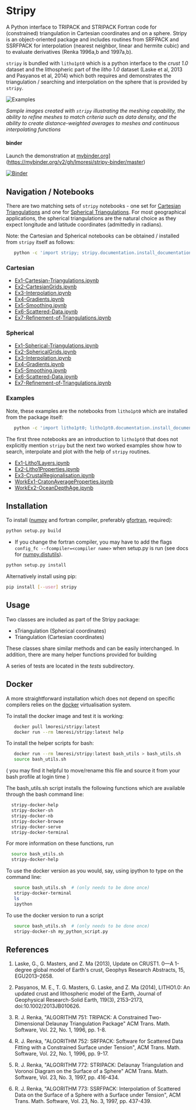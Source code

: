 # Stripy

A Python interface to TRIPACK and STRIPACK Fortran code for (constrained) triangulation in Cartesian coordinates and on a sphere. Stripy is an object-oriented package and includes routines from SRFPACK and SSRFPACK for interpolation (nearest neighbor, linear and hermite cubic) and to evaluate derivatives (Renka 1996a,b and 1997a,b).

`stripy` is bundled with `litho1pt0` which is a python interface to the _crust 1.0_ dataset and the lithospheric part of the _litho 1.0_ dataset (Laske et al, 2013 and Pasyanos et al, 2014) which both requires and demonstrates the triangulation / searching and interpolation on the sphere that is provided by `stripy`.


![Examples](https://github.com/University-of-Melbourne-Geodynamics/stripy/blob/master/Notebooks/Images/Examples.png?raw=true)


_Sample images created with `stripy` illustrating the meshing capability, the ability to refine meshes to match criteria such as data density, and the ability to create distance-weighted averages to meshes and continuous interpolating functions_

#### binder

Launch the demonstration at [mybinder.org](https://mybinder.org/badge.svg)](https://mybinder.org/v2/gh/lmoresi/stripy-binder/master)

[![Binder](https://mybinder.org/badge.svg)](https://mybinder.org/v2/gh/lmoresi/stripy-binder/master)


## Navigation / Notebooks


There are two matching sets of `stripy` notebooks - one set for [Cartesian Triangulations](#Cartesian) and one for [Spherical Triangulations](#Spherical). For most geographical applications, the spherical triangulations are the natural choice as they expect longitude and latitude coordinates (admittedly in radians).

Note: the Cartesian and Spherical notebooks can be obtained / installed from `stripy` itself as follows:

```bash
   python -c 'import stripy; stripy.documentation.install_documentation(path="Notebooks")'   
```

### Cartesian

  - [Ex1-Cartesian-Triangulations.ipynb](CartesianTriangulations/Ex1-Cartesian-Triangulations.ipynb)
  - [Ex2-CartesianGrids.ipynb](CartesianTriangulations/Ex2-CartesianGrids.ipynb)
  - [Ex3-Interpolation.ipynb](CartesianTriangulations/Ex3-Interpolation.ipynb)
  - [Ex4-Gradients.ipynb](CartesianTriangulations/Ex4-Gradients.ipynb)
  - [Ex5-Smoothing.ipynb](CartesianTriangulations/Ex5-Smoothing.ipynb)
  - [Ex6-Scattered-Data.ipynb](CartesianTriangulations/Ex6-Scattered-Data.ipynb)
  - [Ex7-Refinement-of-Triangulations.ipynb](CartesianTriangulations/Ex7-Refinement-of-Triangulations.ipynb)

### Spherical

  - [Ex1-Spherical-Triangulations.ipynb](SphericalTriangulations/Ex1-Spherical-Triangulations.ipynb)
  - [Ex2-SphericalGrids.ipynb](SphericalTriangulations/Ex2-SphericalGrids.ipynb)
  - [Ex3-Interpolation.ipynb](SphericalTriangulations/Ex3-Interpolation.ipynb)
  - [Ex4-Gradients.ipynb](SphericalTriangulations/Ex4-Gradients.ipynb)
  - [Ex5-Smoothing.ipynb](SphericalTriangulations/Ex5-Smoothing.ipynb)
  - [Ex6-Scattered-Data.ipynb](SphericalTriangulations/Ex6-Scattered-Data.ipynb)
  - [Ex7-Refinement-of-Triangulations.ipynb](SphericalTriangulations/Ex7-Refinement-of-Triangulations.ipynb)


### Examples

Note, these examples are the notebooks from `litho1pt0` which are installed from the
package itself:

```bash
   python -c 'import litho1pt0; litho1pt0.documentation.install_documentation(path="Notebooks")'
```

The first three notebooks are an introduction to `litho1pt0` that does not explicitly mention `stripy` but
the next two worked examples show how to search, interpolate and plot with the help of `stripy` routines.

  - [Ex1-Litho1Layers.ipynb](litho1pt0/Ex1-Litho1Layers.ipynb)
  - [Ex2-Litho1Properties.ipynb](litho1pt0/Ex2-Litho1Properties.ipynb)
  - [Ex3-CrustalRegionalisation.ipynb](litho1pt0/Ex3-CrustalRegionalisation.ipynb)
  - [WorkEx1-CratonAverageProperties.ipynb](litho1pt0/WorkEx1-CratonAverageProperties.ipynb)
  - [WorkEx2-OceanDepthAge.ipynb](litho1pt0/WorkEx2-OceanDepthAge.ipynb)




## Installation

To install ([numpy](http://numpy.org) and fortran compiler, preferably
[gfortran](https://gcc.gnu.org/wiki/GFortran), required):

```bash
python setup.py build
```
   - If you change the fortran compiler, you may have to add the
flags `config_fc --fcompiler=<compiler name>` when setup.py is run
(see docs for [numpy.distutils](http://docs.scipy.org/doc/numpy-dev/f2py/distutils.html)).
```bash
python setup.py install
```

Alternatively install using pip:

```bash
pip install [--user] stripy
```

## Usage

Two classes are included as part of the Stripy package:

- sTriangulation (Spherical coordinates)
- Triangulation (Cartesian coordinates)

These classes share similar methods and can be easily interchanged.
In addition, there are many helper functions provided for building

A series of tests are located in the *tests* subdirectory.


## Docker

A more straightforward installation which does not depend on specific compilers relies on the [docker](http://www.docker.com) virtualisation system.

To install the docker image and test it is working:

```bash
   docker pull lmoresi/stripy:latest
   docker run --rm lmoresi/stripy:latest help
```

To install the helper scripts for bash:

```bash
   docker run --rm lmoresi/stripy:latest bash_utils > bash_utils.sh
   source bash_utils.sh
```

( you may find it helpful to move/rename this file and source it from
  your bash profile at login time )

The bash_utils.sh script installs the following functions which are
available through the bash command line:

```bash
  stripy-docker-help
  stripy-docker-sh
  stripy-docker-nb
  stripy-docker-browse
  stripy-docker-serve
  stripy-docker-terminal
```

For more information on these functions, run

```bash
  source bash_utils.sh
  stripy-docker-help
```

To use the docker version as you would, say, using ipython to type on the command line:

```bash
   source bash_utils.sh  # (only needs to be done once)
   stripy-docker-terminal
   ls
   ipython
```

To use the docker version to run a script

```bash
   source bash_utils.sh  # (only needs to be done once)
   stripy-docker-sh my_python_script.py
```



## References

   1. Laske, G., G. Masters, and Z. Ma (2013), Update on CRUST1. 0—A 1-degree global model of Earth's crust, Geophys Research Abstracts, 15, EGU2013–2658.

   1. Pasyanos, M. E., T. G. Masters, G. Laske, and Z. Ma (2014), LITHO1.0: An updated crust and lithospheric model of the Earth, Journal of Geophysical Research-Solid Earth, 119(3), 2153–2173, doi:10.1002/2013JB010626.

   1. R. J. Renka, "ALGORITHM 751: TRIPACK: A Constrained Two- Dimensional Delaunay Triangulation Package" ACM Trans. Math. Software, Vol. 22, No. 1, 1996, pp. 1-8.

   1. R. J. Renka, "ALGORITHM 752: SRFPACK: Software for Scattered Data Fitting with a Constrained Surface under Tension", ACM Trans. Math. Software, Vol. 22, No. 1, 1996, pp. 9-17.

   1. R. J. Renka, "ALGORITHM 772: STRIPACK: Delaunay Triangulation and Voronoi Diagram on the Surface of a Sphere" ACM Trans. Math. Software, Vol. 23, No. 3, 1997, pp. 416-434.

   1. R. J. Renka, "ALGORITHM 773: SSRFPACK: Interpolation of Scattered Data on the Surface of a Sphere with a Surface under Tension", ACM Trans. Math. Software, Vol. 23, No. 3, 1997, pp. 437-439.
